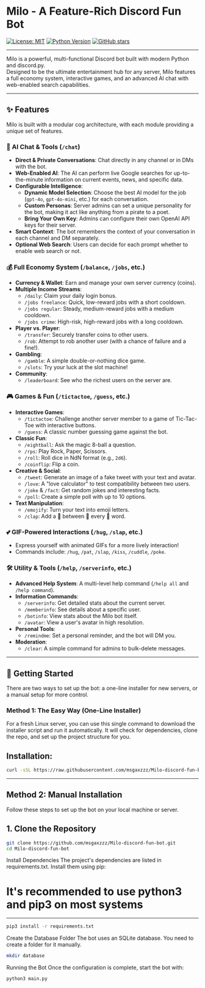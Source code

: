 # Milo - A Feature-Rich Discord Fun Bot

[![License: MIT](https://img.shields.io/badge/License-MIT-green.svg)](https://opensource.org/licenses/MIT)
[![Python Version](https://img.shields.io/badge/Python-3.7%2B-blue.svg)](https://www.python.org/downloads/release/python-3110/)
[![GitHub stars](https://img.shields.io/github/stars/msgaxzzz/Milo-discord-fun-bot.svg?style=social&label=Star)](https://github.com/msgaxzzz/Milo-discord-fun-bot/stargazers)

---

Milo is a powerful, multi-functional Discord bot built with modern Python and discord.py.  
Designed to be the ultimate entertainment hub for any server, Milo features a full economy system, interactive games, and an advanced AI chat with web-enabled search capabilities.

---
## ✨ Features

Milo is built with a modular cog architecture, with each module providing a unique set of features.

### 🤖 AI Chat & Tools (`/chat`)
- **Direct & Private Conversations**: Chat directly in any channel or in DMs with the bot.
- **Web-Enabled AI**: The AI can perform live Google searches for up-to-the-minute information on current events, news, and specific data.
- **Configurable Intelligence**:
  - **Dynamic Model Selection**: Choose the best AI model for the job (`gpt-4o`, `gpt-4o-mini`, etc.) for each conversation.
  - **Custom Personas**: Server admins can set a unique personality for the bot, making it act like anything from a pirate to a poet.
  - **Bring Your Own Key**: Admins can configure their own OpenAI API keys for their server.
- **Smart Context**: The bot remembers the context of your conversation in each channel and DM separately.
- **Optional Web Search**: Users can decide for each prompt whether to enable web search or not.

### 💰 Full Economy System (`/balance`, `/jobs`, etc.)
- **Currency & Wallet**: Earn and manage your own server currency (coins).
- **Multiple Income Streams**:
  - `/daily`: Claim your daily login bonus.
  - `/jobs freelance`: Quick, low-reward jobs with a short cooldown.
  - `/jobs regular`: Steady, medium-reward jobs with a medium cooldown.
  - `/jobs crime`: High-risk, high-reward jobs with a long cooldown.
- **Player vs. Player**:
  - `/transfer`: Securely transfer coins to other users.
  - `/rob`: Attempt to rob another user (with a chance of failure and a fine!).
- **Gambling**:
  - `/gamble`: A simple double-or-nothing dice game.
  - `/slots`: Try your luck at the slot machine!
- **Community**:
  - `/leaderboard`: See who the richest users on the server are.

### 🎮 Games & Fun (`/tictactoe`, `/guess`, etc.)
- **Interactive Games**:
  - `/tictactoe`: Challenge another server member to a game of Tic-Tac-Toe with interactive buttons.
  - `/guess`: A classic number guessing game against the bot.
- **Classic Fun**:
  - `/eightball`: Ask the magic 8-ball a question.
  - `/rps`: Play Rock, Paper, Scissors.
  - `/roll`: Roll dice in NdN format (e.g., `2d6`).
  - `/coinflip`: Flip a coin.
- **Creative & Social**:
  - `/tweet`: Generate an image of a fake tweet with your text and avatar.
  - `/love`: A "love calculator" to test compatibility between two users.
  - `/joke` & `/fact`: Get random jokes and interesting facts.
  - `/poll`: Create a simple poll with up to 10 options.
- **Text Manipulation**:
  - `/emojify`: Turn your text into emoji letters.
  - `/clap`: Add a 👏 between 👏 every 👏 word.

### 💕 GIF-Powered Interactions (`/hug`, `/slap`, etc.)
- Express yourself with animated GIFs for a more lively interaction!
- Commands include: `/hug`, `/pat`, `/slap`, `/kiss`, `/cuddle`, `/poke`.

### 🛠️ Utility & Tools (`/help`, `/serverinfo`, etc.)
- **Advanced Help System**: A multi-level help command (`/help all` and `/help command`).
- **Information Commands**:
  - `/serverinfo`: Get detailed stats about the current server.
  - `/memberinfo`: See details about a specific user.
  - `/botinfo`: View stats about the Milo bot itself.
  - `/avatar`: View a user's avatar in high resolution.
- **Personal Tools**:
  - `/remindme`: Set a personal reminder, and the bot will DM you.
- **Moderation**:
  - `/clear`: A simple command for admins to bulk-delete messages.

---

## 🚀 Getting Started

There are two ways to set up the bot: a one-line installer for new servers, or a manual setup for more control.

### Method 1: The Easy Way (One-Line Installer)
For a fresh Linux server, you can use this single command to download the installer script and run it automatically. It will check for dependencies, clone the repo, and set up the project structure for you.

## Installation:

```bash
curl -sSL https://raw.githubusercontent.com/msgaxzzz/Milo-discord-fun-bot/main/install.sh | bash
```
---

## Method 2: Manual Installation
Follow these steps to set up the bot on your local machine or server.

## 1. Clone the Repository
```bash
git clone https://github.com/msgaxzzz/Milo-discord-fun-bot.git
cd Milo-discord-fun-bot
```

Install Dependencies
The project's dependencies are listed in requirements.txt. Install them using pip:
# It's recommended to use python3 and pip3 on most systems

---

```bash
pip3 install -r requirements.txt
```

Create the Database Folder
The bot uses an SQLite database. You need to create a folder for it manually.
```bash
mkdir database
```

Running the Bot
Once the configuration is complete, start the bot with:
```bash
python3 main.py
```
